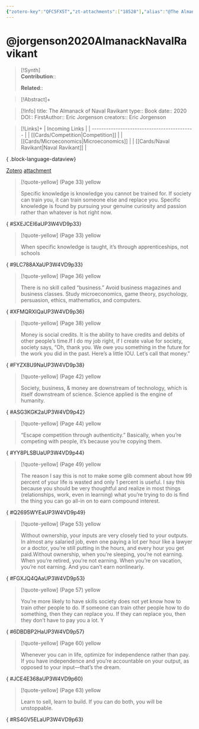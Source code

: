 ```yaml
---
{"zotero-key":"QFC5FX5T","zt-attachments":["18528"],"alias":"@The Almanack, @The Almanack of Naval Ravikant","keywords":[],"FirstAuthor":"[[ Eric Jorgenson]]","tags":["source/book"],"dg-publish":true,"Status":"Read","Priority":"Medium","Genre":"Non-Fiction","permalink":"/sources/books/jorgenson2020-almanack-naval-ravikant/","dgPassFrontmatter":true}
---
```


# @jorgenson2020AlmanackNavalRavikant

>[!Synth]  
>**Contribution**::  
>  
>**Related**:: 
>  

> [!Abstract]+
> 

> [!Info]
> title: The Almanack of Naval Ravikant
> type:: Book
> date:: 2020
> DOI:: 
> FirstAuthor:: Eric Jorgenson
> creators:: Eric Jorgenson

> [!Links]+
>  | Incoming Links                              |
> | ------------------------------------------- |
> | [[Cards/Competition\|Competition]]       |
> | [[Cards/Microeconomics\|Microeconomics]] |
> | [[Cards/Naval Ravikant\|Naval Ravikant]] |
> 
{ .block-language-dataview}


[Zotero](zotero://select/library/items/QFC5FX5T) [attachment](<file:///Users/nathanmaxwell/Zotero/storage/UP3W4VD9/Jorgenson%20-%202020%20-%20The%20Almanack%20of%20Naval%20Ravikant.pdf>)

> [!quote-yellow] (Page 33) yellow
> 
> Specific knowledge is knowledge you cannot be trained for. If society can train you, it can train someone else and replace you. Specific knowledge is found by pursuing your genuine curiosity and passion rather than whatever is hot right now.
>
{ #SXEJCEI6aUP3W4VD9p33}


> [!quote-yellow] (Page 33) yellow
> 
> When specific knowledge is taught, it’s through apprenticeships, not schools
>
{ #9LC788AXaUP3W4VD9p33}


> [!quote-yellow] (Page 36) yellow
> 
> There is no skill called “business.” Avoid business magazines and business classes. Study microeconomics, game theory, psychology, persuasion, ethics, mathematics, and computers.
>
{ #XFMQRXIQaUP3W4VD9p36}


> [!quote-yellow] (Page 38) yellow
> 
> Money is social credits. It is the ability to have credits and debits of other people’s time.If I do my job right, if I create value for society, society says, “Oh, thank you. We owe you something in the future for the work you did in the past. Here’s a little IOU. Let’s call that money.”
>
{ #FYZX8U9NaUP3W4VD9p38}


> [!quote-yellow] (Page 42) yellow
> 
> Society, business, & money are downstream of technology, which is itself downstream of science. Science applied is the engine of humanity.
>
{ #ASG3KGK2aUP3W4VD9p42}


> [!quote-yellow] (Page 44) yellow
> 
> “Escape competition through authenticity.” Basically, when you’re competing with people, it’s because you’re copying them.
>
{ #YY8PLSBUaUP3W4VD9p44}


> [!quote-yellow] (Page 49) yellow
> 
> The reason I say this is not to make some glib comment about how 99 percent of your life is wasted and only 1 percent is useful. I say this because you should be very thoughtful and realize in most things (relationships, work, even in learning) what you’re trying to do is find the thing you can go all-in on to earn compound interest.
>
{ #Q2695WYEaUP3W4VD9p49}


> [!quote-yellow] (Page 53) yellow
> 
> Without ownership, your inputs are very closely tied to your outputs. In almost any salaried job, even one paying a lot per hour like a lawyer or a doctor, you’re still putting in the hours, and every hour you get paid.Without ownership, when you’re sleeping, you’re not earning. When you’re retired, you’re not earning. When you’re on vacation, you’re not earning. And you can’t earn nonlinearly.
>
{ #FGXJQ4QAaUP3W4VD9p53}


> [!quote-yellow] (Page 57) yellow
> 
> You’re more likely to have skills society does not yet know how to train other people to do. If someone can train other people how to do something, then they can replace you. If they can replace you, then they don’t have to pay you a lot. Y
>
{ #6DBDBP2HaUP3W4VD9p57}


> [!quote-yellow] (Page 60) yellow
> 
> Whenever you can in life, optimize for independence rather than pay. If you have independence and you’re accountable on your output, as opposed to your input—that’s the dream.
>
{ #JCE4E368aUP3W4VD9p60}


> [!quote-yellow] (Page 63) yellow
> 
> Learn to sell, learn to build. If you can do both, you will be unstoppable.
>
{ #RS4GV5ELaUP3W4VD9p63}

